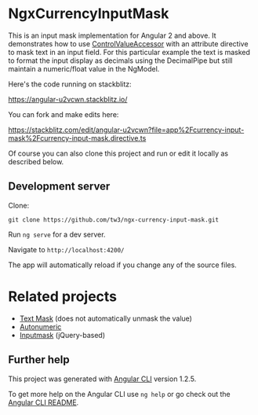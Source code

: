# NgxCurrencyInputMask

This is an input mask implementation for Angular 2 and above.  It demonstrates how to use
[ControlValueAccessor](https://angular.io/api/forms/ControlValueAccessor) with an
attribute directive to mask text in an input field.  For this particular example the text
is masked to format the input display as decimals using the DecimalPipe but still maintain
a numeric/float value in the NgModel.

Here's the code running on stackblitz:

https://angular-u2vcwn.stackblitz.io/

You can fork and make edits here:

https://stackblitz.com/edit/angular-u2vcwn?file=app%2Fcurrency-input-mask%2Fcurrency-input-mask.directive.ts

Of course you can also clone this project and run or edit it locally as described below.

## Development server

Clone:

`git clone https://github.com/tw3/ngx-currency-input-mask.git`

Run `ng serve` for a dev server.

Navigate to `http://localhost:4200/`

The app will automatically reload if you change any of the source files.

# Related projects

* [Text Mask](https://github.com/text-mask/text-mask) (does not automatically unmask the value)
* [Autonumeric](https://github.com/autoNumeric/autoNumeric)
* [Inputmask](https://github.com/RobinHerbots/Inputmask) (jQuery-based)

## Further help

This project was generated with [Angular CLI](https://github.com/angular/angular-cli) version 1.2.5.

To get more help on the Angular CLI use `ng help` or go check out the [Angular CLI README](https://github.com/angular/angular-cli/blob/master/README.md).

